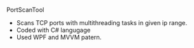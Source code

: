 PortScanTool

* Scans TCP ports with multithreading tasks in given ip range.
* Coded with C# langugage
* Used WPF and MVVM patern.
